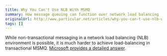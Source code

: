 ```yaml
---
title: Why You Can't Use NLB With MSMQ
summary: How message queuing can function over network load balancing (NLB) in transactional MSMQ.
originalUrl: http://www.particular.net/articles/why-you-can-t-use-nlb-with-msmq
tags: []
---
```



While non-transactional messaging in a network load balancing (NLB) environment is possible, it is much harder to achieve load-balancing in transactional MSMQ. [Microsoft provides a detailed answer](http://support.microsoft.com/default.aspx?scid=kb;EN-US;899611).


<div id="rate_article_container">
<div id="rate_article">






